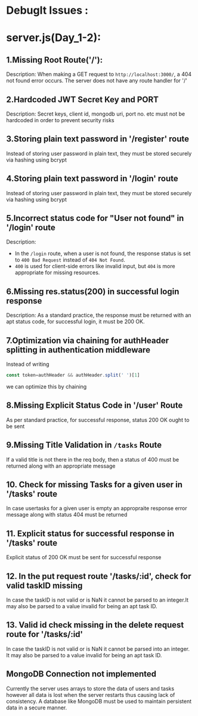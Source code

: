 # DebugIt Issues :
# server.js(Day_1-2): 
## 1.Missing Root Route('/'):
Description: When making a GET request to `http://localhost:3000/`, a 404 not found error occurs.
The server does not have any route handler for '/'

## 2.Hardcoded JWT Secret Key and PORT
Description: Secret keys, client id, mongodb uri, port no. etc must not be hardcoded in order to prevent security risks

## 3.Storing plain text password in '/register' route
Instead of storing user password in plain text, they must be stored securely via hashing using bcrypt

## 4.Storing plain text password in '/login' route
Instead of storing user password in plain text, they must be stored securely via hashing using bcrypt

## 5.Incorrect status code for "User not found" in '/login' route
Description:
- In the `/login` route, when a user is not found, the response status is set to `400 Bad Request` instead of `404 Not Found`.
- `400` is used for client-side errors like invalid input, but `404` is more appropriate for missing resources.

## 6.Missing res.status(200) in successful login response
Description:
As a standard practice, the response must be returned with an apt status code, for successful login, it must be 200 OK.

## 7.Optimization via chaining for authHeader splitting in authentication middleware
Instead of writing 
```js
const token=authHeader && authHeader.split(' ')[1]
```
we can optimize this by chaining

## 8.Missing Explicit Status Code in '/user' Route
As per standard practice, for successful response, status 200 OK ought to be sent

## 9.Missing Title Validation in `/tasks` Route
If a valid title is not there in the req body, then a status of 400 must be returned along with an appropriate message

## 10. Check for missing Tasks for a given user in '/tasks' route
In case usertasks for a given user is empty an appropraite response error message along with status 404 must be returned

## 11. Explicit status for successful response in '/tasks' route
Explicit status of 200 OK must be sent for successful response

## 12. In the put request route '/tasks/:id', check for valid taskID missing
In case the taskID is not valid or is NaN it cannot be parsed to an integer.It may also be parsed to a value invalid for being an apt task ID.

## 13. Valid id check missing in the delete request route for '/tasks/:id' 
In case the taskID is not valid or is NaN it cannot be parsed into an integer. It may also be parsed to a value invalid for being an apt task ID.

## MongoDB Connection not implemented
Currently the server uses arrays to store the data of users and tasks however all data is lost when the server restarts thus causing lack of consistency. A database like MongoDB must be used to maintain persistent data in a secure manner.